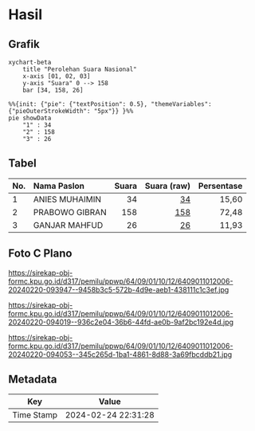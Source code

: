 # Hasil

## Grafik

```mermaid
xychart-beta
    title "Perolehan Suara Nasional"
    x-axis [01, 02, 03]
    y-axis "Suara" 0 --> 158
    bar [34, 158, 26]
```

```mermaid
%%{init: {"pie": {"textPosition": 0.5}, "themeVariables": {"pieOuterStrokeWidth": "5px"}} }%%
pie showData
    "1" : 34
    "2" : 158
    "3" : 26
```

## Tabel

| No. | Nama Paslon    | Suara | Suara (raw) | Persentase |
|:--- |:-------------- | -----:| -----------:| ----------:|
| 1   | ANIES MUHAIMIN | 34    | [34][p-1]   | 15,60      |
| 2   | PRABOWO GIBRAN | 158   | [158][p-2]  | 72,48      |
| 3   | GANJAR MAHFUD  | 26    | [26][p-3]   | 11,93      |


[p-1]: https://github.com/gigit-pemilu/pemilu-2024/blob/main/pilpres/hitung-suara/sub/64-kalimantan-timur/sub/09-penajam-paser-utara/sub/01-penajam/sub/1012-gunung-seteleng/sub/006-tps/sub/paslon-1.txt
[p-2]: https://github.com/gigit-pemilu/pemilu-2024/blob/main/pilpres/hitung-suara/sub/64-kalimantan-timur/sub/09-penajam-paser-utara/sub/01-penajam/sub/1012-gunung-seteleng/sub/006-tps/sub/paslon-2.txt
[p-3]: https://github.com/gigit-pemilu/pemilu-2024/blob/main/pilpres/hitung-suara/sub/64-kalimantan-timur/sub/09-penajam-paser-utara/sub/01-penajam/sub/1012-gunung-seteleng/sub/006-tps/sub/paslon-3.txt

## Foto C Plano

https://sirekap-obj-formc.kpu.go.id/d317/pemilu/ppwp/64/09/01/10/12/6409011012006-20240220-093947--9458b3c5-572b-4d9e-aeb1-438111c1c3ef.jpg

https://sirekap-obj-formc.kpu.go.id/d317/pemilu/ppwp/64/09/01/10/12/6409011012006-20240220-094019--936c2e04-36b6-44fd-ae0b-9af2bc192e4d.jpg

https://sirekap-obj-formc.kpu.go.id/d317/pemilu/ppwp/64/09/01/10/12/6409011012006-20240220-094053--345c265d-1ba1-4861-8d88-3a69fbcddb21.jpg


## Metadata

| Key        | Value               |
| ---------- | ------------------- |
| Time Stamp | 2024-02-24 22:31:28 |



